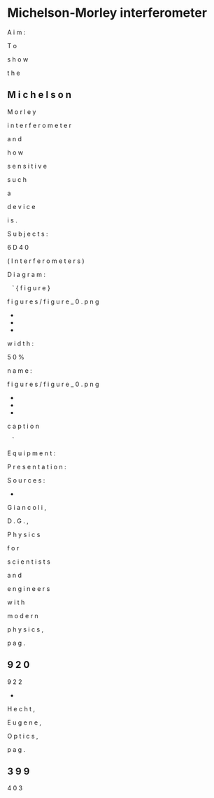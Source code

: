 # Michelson-Morley interferometer 
 
 
A
i
m
:
 
T
o
 
s
h
o
w
 
t
h
e
 
M
i
c
h
e
l
s
o
n
-
M
o
r
l
e
y
 
i
n
t
e
r
f
e
r
o
m
e
t
e
r
 
a
n
d
 
h
o
w
 
s
e
n
s
i
t
i
v
e
 
s
u
c
h
 
a
 
d
e
v
i
c
e
 
i
s
.
 
 
S
u
b
j
e
c
t
s
:
 
6
D
4
0
 
(
I
n
t
e
r
f
e
r
o
m
e
t
e
r
s
)
 
D
i
a
g
r
a
m
:
 
 
 


`
`
`
{
f
i
g
u
r
e
}
 
f
i
g
u
r
e
s
/
f
i
g
u
r
e
_
0
.
p
n
g
 
 


-
-
-
 
 


w
i
d
t
h
:
 
5
0
%
 
 


n
a
m
e
:
 
f
i
g
u
r
e
s
/
f
i
g
u
r
e
_
0
.
p
n
g
 
 


-
-
-
 
 


c
a
p
t
i
o
n
 
 


`
`
`
 


 
 
 
 
E
q
u
i
p
m
e
n
t
:
 
 
P
r
e
s
e
n
t
a
t
i
o
n
:
 
 
S
o
u
r
c
e
s
:
 

 * 
 
G
i
a
n
c
o
l
i
,
 
D
.
G
.
,
 
P
h
y
s
i
c
s
 
f
o
r
 
s
c
i
e
n
t
i
s
t
s
 
a
n
d
 
e
n
g
i
n
e
e
r
s
 
w
i
t
h
 
m
o
d
e
r
n
 
p
h
y
s
i
c
s
,
 
p
a
g
.
 
9
2
0
-
9
2
2
 

 * 
 
H
e
c
h
t
,
 
E
u
g
e
n
e
,
 
O
p
t
i
c
s
,
 
p
a
g
.
 
3
9
9
-
4
0
3

 
 
